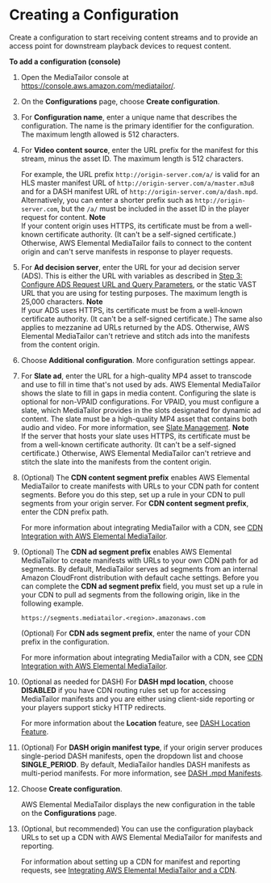 # Creating a Configuration<a name="configurations-create"></a>

Create a configuration to start receiving content streams and to provide an access point for downstream playback devices to request content\.

**To add a configuration \(console\)**

1. Open the MediaTailor console at [https://console\.aws\.amazon\.com/mediatailor/](https://console.aws.amazon.com/mediatailor/)\.

1. On the **Configurations** page, choose **Create configuration**\.

1.  For **Configuration name**, enter a unique name that describes the configuration\. The name is the primary identifier for the configuration\. The maximum length allowed is 512 characters\.

1. For **Video content source**, enter the URL prefix for the manifest for this stream, minus the asset ID\. The maximum length is 512 characters\.

   For example, the URL prefix `http://origin-server.com/a/` is valid for an HLS master manifest URL of `http://origin-server.com/a/master.m3u8` and for a DASH manifest URL of `http://origin-server.com/a/dash.mpd`\. Alternatively, you can enter a shorter prefix such as `http://origin-server.com`, but the `/a/` must be included in the asset ID in the player request for content\. 
**Note**  
If your content origin uses HTTPS, its certificate must be from a well\-known certificate authority\. \(It can't be a self\-signed certificate\.\) Otherwise, AWS Elemental MediaTailor fails to connect to the content origin and can't serve manifests in response to player requests\.

1.  For **Ad decision server**, enter the URL for your ad decision server \(ADS\)\. This is either the URL with variables as described in [Step 3: Configure ADS Request URL and Query Parameters](getting-started.md#getting-started-configure-request), or the static VAST URL that you are using for testing purposes\. The maximum length is 25,000 characters\.
**Note**  
If your ADS uses HTTPS, its certificate must be from a well\-known certificate authority\. \(It can't be a self\-signed certificate\.\) The same also applies to mezzanine ad URLs returned by the ADS\. Otherwise, AWS Elemental MediaTailor can't retrieve and stitch ads into the manifests from the content origin\.

1. Choose **Additional configuration**\. More configuration settings appear\.

1. For **Slate ad**, enter the URL for a high\-quality MP4 asset to transcode and use to fill in time that's not used by ads\. AWS Elemental MediaTailor shows the slate to fill in gaps in media content\. Configuring the slate is optional for non\-VPAID configurations\. For VPAID, you must configure a slate, which MediaTailor provides in the slots designated for dynamic ad content\. The slate must be a high\-quality MP4 asset that contains both audio and video\. For more information, see [Slate Management](slate-management.md)\.
**Note**  
If the server that hosts your slate uses HTTPS, its certificate must be from a well\-known certificate authority\. \(It can't be a self\-signed certificate\.\) Otherwise, AWS Elemental MediaTailor can't retrieve and stitch the slate into the manifests from the content origin\.

1. \(Optional\) The **CDN content segment prefix** enables AWS Elemental MediaTailor to create manifests with URLs to your CDN path for content segments\. Before you do this step, set up a rule in your CDN to pull segments from your origin server\. For **CDN content segment prefix**, enter the CDN prefix path\.

   For more information about integrating MediaTailor with a CDN, see [CDN Integration with AWS Elemental MediaTailor](integrating-cdn.md)\.

1. \(Optional\) The **CDN ad segment prefix** enables AWS Elemental MediaTailor to create manifests with URLs to your own CDN path for ad segments\. By default, MediaTailor serves ad segments from an internal Amazon CloudFront distribution with default cache settings\. Before you can complete the **CDN ad segment prefix** field, you must set up a rule in your CDN to pull ad segments from the following origin, like in the following example\.

   ```
   https://segments.mediatailor.<region>.amazonaws.com
   ```

   \(Optional\) For **CDN ads segment prefix**, enter the name of your CDN prefix in the configuration\.

   For more information about integrating MediaTailor with a CDN, see [CDN Integration with AWS Elemental MediaTailor](integrating-cdn.md)\.

1. \(Optional as needed for DASH\) For **DASH mpd location**, choose **DISABLED** if you have CDN routing rules set up for accessing MediaTailor manifests and you are either using client\-side reporting or your players support sticky HTTP redirects\. 

   For more information about the **Location** feature, see [DASH Location Feature](dash-location-feature.md)\.

1. \(Optional\) For **DASH origin manifest type**, if your origin server produces single\-period DASH manifests, open the dropdown list and choose **SINGLE\_PERIOD**\. By default, MediaTailor handles DASH manifests as multi\-period manifests\. For more information, see [DASH \.mpd Manifests](manifest-dash.md)\.

1. Choose **Create configuration**\.

   AWS Elemental MediaTailor displays the new configuration in the table on the **Configurations** page\.

1. \(Optional, but recommended\) You can use the configuration playback URLs to set up a CDN with AWS Elemental MediaTailor for manifests and reporting\.

   For information about setting up a CDN for manifest and reporting requests, see [Integrating AWS Elemental MediaTailor and a CDN](integrating-cdn-standard.md)\.